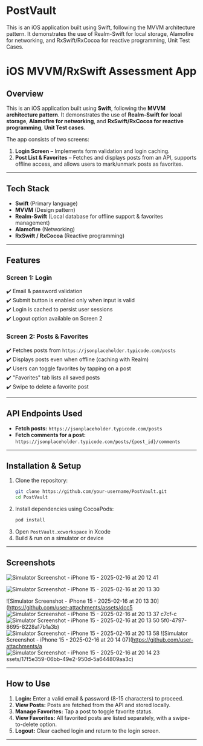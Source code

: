 # PostVault
This is an iOS application built using Swift, following the MVVM architecture pattern. It demonstrates the use of Realm-Swift for local storage, Alamofire for networking, and RxSwift/RxCocoa for reactive programming, Unit Test Cases.

# iOS MVVM/RxSwift Assessment App

## Overview
This is an iOS application built using **Swift**, following the **MVVM architecture pattern**. It demonstrates the use of **Realm-Swift for local storage**, **Alamofire for networking**, and **RxSwift/RxCocoa for reactive programming**, **Unit Test cases**.

The app consists of two screens:
1. **Login Screen** – Implements form validation and login caching.
2. **Post List & Favorites** – Fetches and displays posts from an API, supports offline access, and allows users to mark/unmark posts as favorites.

---

## Tech Stack
- **Swift** (Primary language)
- **MVVM** (Design pattern)
- **Realm-Swift** (Local database for offline support & favorites management)
- **Alamofire** (Networking)
- **RxSwift / RxCocoa** (Reactive programming)

---

## Features

### Screen 1: Login
✔️ Email & password validation  
✔️ Submit button is enabled only when input is valid  
✔️ Login is cached to persist user sessions  
✔️ Logout option available on Screen 2  

### Screen 2: Posts & Favorites
✔️ Fetches posts from `https://jsonplaceholder.typicode.com/posts`  
✔️ Displays posts even when offline (caching with Realm)  
✔️ Users can toggle favorites by tapping on a post  
✔️ "Favorites" tab lists all saved posts  
✔️ Swipe to delete a favorite post  

---

## API Endpoints Used
- **Fetch posts:** `https://jsonplaceholder.typicode.com/posts`
- **Fetch comments for a post:** `https://jsonplaceholder.typicode.com/posts/{post_id}/comments`

---

## Installation & Setup

1. Clone the repository:
   ```bash
   git clone https://github.com/your-username/PostVault.git
   cd PostVault
   ```
2. Install dependencies using CocoaPods:
   ```bash
   pod install
   ```
3. Open `PostVault.xcworkspace` in Xcode
4. Build & run on a simulator or device

---

## Screenshots
![Simulator Screenshot - iPhone 15 - 2025-02-16 at 20 12 41](https://github.com/user-attachments/assets/ee72b7c4-2250-4ace-b315-bf2f8be69a49)

![Simulator Screenshot - iPhone 15 - 2025-02-16 at 20 13 30](https://github.com/user-attachments/assets/274b9788-7ff5-4de7-a7ff-92b8447ecef5)


![Simulator Screenshot - iPhone 15 - 2025-02-16 at 20 13 30](https://github.com/user-attachments/assets/dcc5
![Simulator Screenshot - iPhone 15 - 2025-02-16 at 20 13 37](https://github.com/user-attachments/assets/2b58aaa8-b13e-4598-b40e-9e5729ab6e39)
c7cf-c
![Simulator Screenshot - iPhone 15 - 2025-02-16 at 20 13 50](https://github.com/user-attachments/assets/09015655-93dc-4323-8c98-fa9b4e50bb8e)
5f0-4797-8695-8228a17b1a3b)
![Simulator Screenshot - iPhone 15 - 2025-02-16 at 20 13 58](https://github.com/user-attachments/assets/a8b00a55-9cbe-4f23-a0d3-78069ded1d20)
![Simulator Screenshot - iPhone 15 - 2025-02-16 at 20 14 07](https://github.com/user-attachments/a
![Simulator Screenshot - iPhone 15 - 2025-02-16 at 20 14 23](https://github.com/user-attachments/assets/87c018e5-42ca-4979-a5eb-8d064d0b78dd)
ssets/17f5e359-06bb-49e2-950d-5a644809aa3c)

---

## How to Use
1. **Login:** Enter a valid email & password (8-15 characters) to proceed.
2. **View Posts:** Posts are fetched from the API and stored locally.
3. **Manage Favorites:** Tap a post to toggle favorite status.
4. **View Favorites:** All favorited posts are listed separately, with a swipe-to-delete option.
5. **Logout:** Clear cached login and return to the login screen.

---

